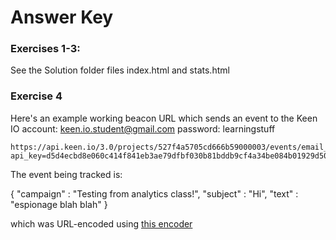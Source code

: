 Answer Key
==================

### Exercises 1-3:
See the Solution folder files index.html and stats.html

### Exercise 4
Here's an example working beacon URL which sends an event to the Keen IO account: keen.io.student@gmail.com  password: learningstuff

    https://api.keen.io/3.0/projects/527f4a5705cd666b59000003/events/email_opened?api_key=d5d4ecbd8e060c414f841eb3ae79dfbf030b81bddb9cf4a34be084b01929d50b6ac9bc943191083cc01d31e34eeeaff8a3f3d6996ebdcb6b34b5b4f908654ee3228986da8d6db3819e18b09beb43d23dcb133a213eeda238f1492025fffab6d062447ead5ec6aa359c18a2120f0f3fb8&data=ew0KImNhbXBhaWduIiA6ICJUZXN0aW5nIGZyb20gYW5hbHl0aWNzIGNsYXNzISIsDQoic3ViamVjdCIgOiAiSGkiLA0KInRleHQiIDogImVzcGlvbmFnZSBibGFoIGJsYWgiDQp9


The event being tracked is:

{
"campaign" : "Testing from analytics class!",
"subject" : "Hi",
"text" : "espionage blah blah"
}

which was URL-encoded using [this encoder](http://www.opinionatedgeek.com/dotnet/tools/base64encode/)